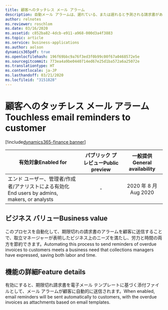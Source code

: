```yaml
---
title: 顧客へのタッチレス メール アラーム
description: 自動メール アラームは、遅れている、または遅れると予測される請求書がある顧客に送信されるメッセージを生成します。
author: relnotes
ms.reviewer: roschlom
ms.date: 03/16/2020
ms.assetid: c852ba82-4dcb-e911-a968-000d3a4f3883
ms.topic: article
ms.service: business-applications
ms.author: aolson
dynamics365pdf: true
ms.openlocfilehash: 196f69bbc9a76f3ed3f0b99c00f67a0468572e5e
ms.sourcegitcommit: 773ea4a9be0440714ed67e25d1ba572a6a25072e
ms.translationtype: HT
ms.contentlocale: ja-JP
ms.lasthandoff: 03/21/2020
ms.locfileid: "3151828"
---
```

# <a name="touchless-email-reminders-to-customer"></a><span data-ttu-id="03fd8-103">顧客へのタッチレス メール アラーム</span><span class="sxs-lookup"><span data-stu-id="03fd8-103">Touchless email reminders to customer</span></span>
[!include[dynamics365-finance banner](../includes/dynamics365-finance.md)]

| <span data-ttu-id="03fd8-104">有効対象</span><span class="sxs-lookup"><span data-stu-id="03fd8-104">Enabled for</span></span>    |  <span data-ttu-id="03fd8-105">パブリック プレビュー</span><span class="sxs-lookup"><span data-stu-id="03fd8-105">Public preview</span></span> | <span data-ttu-id="03fd8-106">一般提供</span><span class="sxs-lookup"><span data-stu-id="03fd8-106">General availability</span></span> | 
| ---------- | :----------: |:----------: |
|<span data-ttu-id="03fd8-107">エンド ユーザー、管理者/作成者/アナリストによる有効化</span><span class="sxs-lookup"><span data-stu-id="03fd8-107">End users by admins, makers, or analysts</span></span>|-| <span data-ttu-id="03fd8-108">2020 年 8 月</span><span class="sxs-lookup"><span data-stu-id="03fd8-108">Aug 2020</span></span>|


## <a name="business-value"></a><span data-ttu-id="03fd8-109">ビジネス バリュー</span><span class="sxs-lookup"><span data-stu-id="03fd8-109">Business value</span></span>
<!-- bv start -->
<span data-ttu-id="03fd8-110">このプロセスを自動化して、期限切れの請求書のアラームを顧客に送信することで、取立マネージャーが表明したビジネス上のニーズを満たし、労力と時間の両方を節約できます。</span><span class="sxs-lookup"><span data-stu-id="03fd8-110">Automating this process to send reminders of overdue invoices to customers meets a business need that collections managers have expressed, saving both labor and time.</span></span>
<!-- bv end -->



## <a name="feature-details"></a><span data-ttu-id="03fd8-111">機能の詳細</span><span class="sxs-lookup"><span data-stu-id="03fd8-111">Feature details</span></span>
<!--feature detail start -->
<span data-ttu-id="03fd8-112">有効にすると、期限切れ請求書を電子メール テンプレートに基づく添付ファイルとして、メール アラームが顧客に自動的に送信されます。</span><span class="sxs-lookup"><span data-stu-id="03fd8-112">When enabled, email reminders will be sent automatically to customers, with the overdue invoices as attachments based on email templates.</span></span>
<!--feature detail end -->









